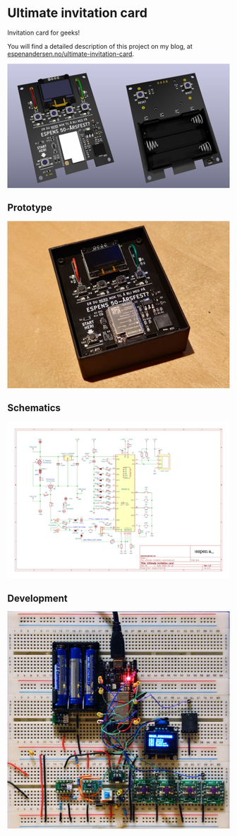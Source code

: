 # Ultimate invitation card
Invitation card for geeks!

You will find a detailed description of this project on my blog, at [espenandersen.no/ultimate-invitation-card](https://espenandersen.no/ultimate-invitation-card/).

![PCB layout](/hardware/renderings/ultimate-invitation-card_overview.png "PCB rendering")

## Prototype
![Prototype](/hardware/img/prototype.jpg "Prototype, ultimate invitation card")

## Schematics
![Circuit schematics](/hardware/img/schematics.png "Circuit schematics")

## Development
![PCB layout](/hardware/img/breadboard.jpg "Breadboard testing")
